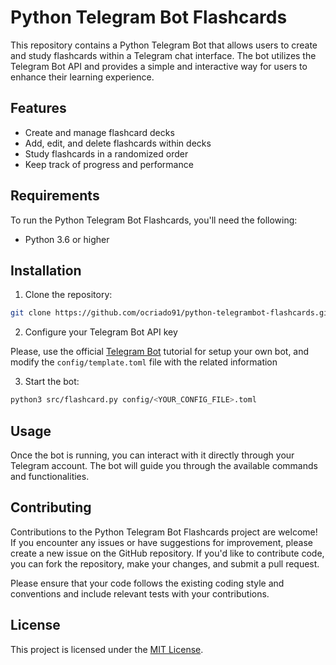 # Python Telegram Bot Flashcards

This repository contains a Python Telegram Bot that allows users to create and study flashcards within a Telegram chat interface. The bot utilizes the Telegram Bot API and provides a simple and interactive way for users to enhance their learning experience.

## Features

- Create and manage flashcard decks
- Add, edit, and delete flashcards within decks
- Study flashcards in a randomized order
- Keep track of progress and performance

## Requirements

To run the Python Telegram Bot Flashcards, you'll need the following:

- Python 3.6 or higher

## Installation

1. Clone the repository:

```bash
git clone https://github.com/ocriado91/python-telegrambot-flashcards.git
```

2. Configure your Telegram Bot API key

Please, use the official [Telegram Bot](https://core.telegram.org/bots/tutorial) tutorial for setup your own bot, and modify
the `config/template.toml` file with the related information

3. Start the bot:
```bash
python3 src/flashcard.py config/<YOUR_CONFIG_FILE>.toml
```

## Usage
Once the bot is running, you can interact with it directly through your Telegram account. The bot will guide you through the available commands and functionalities.

## Contributing
Contributions to the Python Telegram Bot Flashcards project are welcome! If you encounter any issues or have suggestions for improvement, please create a new issue on the GitHub repository. If you'd like to contribute code, you can fork the repository, make your changes, and submit a pull request.

Please ensure that your code follows the existing coding style and conventions and include relevant tests with your contributions.

## License
This project is licensed under the [MIT License](https://opensource.org/license/mit/).